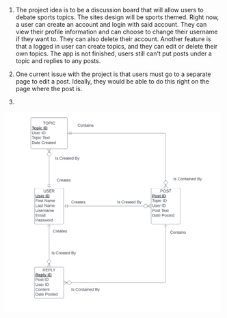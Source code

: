 1. The project idea is to be a discussion board that will allow users to debate sports topics.
The sites design will be sports themed. Right now, a user can create an account and login with
said account. They can view their profile information and can choose to change their username if
they want to. They can also delete their account. Another feature is that a logged in user can 
create topics, and they can edit or delete their own topics. The app is not finished, users still can't 
put posts under a topic and replies to any posts. 

2. One current issue with the project is that users must go to a separate page to edit a post. Ideally,
they would be able to do this right on the page where the post is.

3. 
![Photo](https://github.com/hainest97/sports-debate/blob/main/Screenshots/ERD.png)


